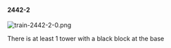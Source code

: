 #### 2442-2
![train-2442-2-0.png](https://github.com/lil-lab/nlvr/raw/master/nlvr/train/images/28/train-2442-2-0.png "train-2442-2-0.png")

There is at least 1 tower with a black block at the base